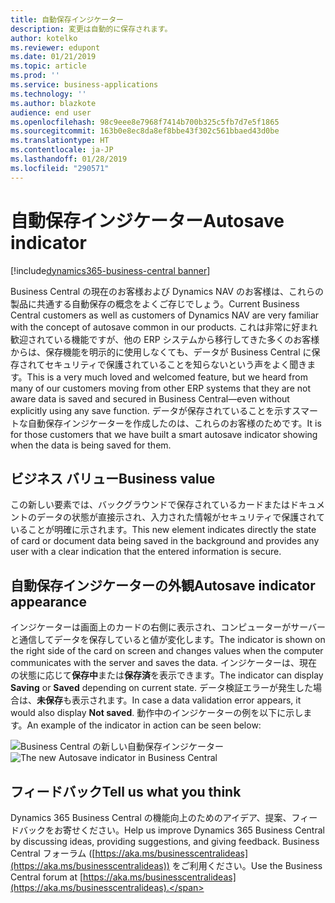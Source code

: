 ```yaml
---
title: 自動保存インジケーター
description: 変更は自動的に保存されます。
author: kotelko
ms.reviewer: edupont
ms.date: 01/21/2019
ms.topic: article
ms.prod: ''
ms.service: business-applications
ms.technology: ''
ms.author: blazkote
audience: end user
ms.openlocfilehash: 98c9eee8e7968f7414b700b325c5fb7d7e5f1865
ms.sourcegitcommit: 163b0e8ec8da8ef8bbe43f302c561bbaed43d0be
ms.translationtype: HT
ms.contentlocale: ja-JP
ms.lasthandoff: 01/28/2019
ms.locfileid: "290571"
---
```

# <a name="autosave-indicator"></a><span data-ttu-id="8a2e6-103">自動保存インジケーター</span><span class="sxs-lookup"><span data-stu-id="8a2e6-103">Autosave indicator</span></span>
[!include[dynamics365-business-central banner](../includes/dynamics365-business-central.md)]

<span data-ttu-id="8a2e6-104">Business Central の現在のお客様および Dynamics NAV のお客様は、これらの製品に共通する自動保存の概念をよくご存じでしょう。</span><span class="sxs-lookup"><span data-stu-id="8a2e6-104">Current Business Central customers as well as customers of Dynamics NAV are very familiar with the concept of autosave common in our products.</span></span> <span data-ttu-id="8a2e6-105">これは非常に好まれ歓迎されている機能ですが、他の ERP システムから移行してきた多くのお客様からは、保存機能を明示的に使用しなくても、データが Business Central に保存されてセキュリティで保護されていることを知らないという声をよく聞きます。</span><span class="sxs-lookup"><span data-stu-id="8a2e6-105">This is a very much loved and welcomed feature, but we heard from many of our customers moving from other ERP systems that they are not aware data is saved and secured in Business Central—even without explicitly using any save function.</span></span> <span data-ttu-id="8a2e6-106">データが保存されていることを示すスマートな自動保存インジケーターを作成したのは、これらのお客様のためです。</span><span class="sxs-lookup"><span data-stu-id="8a2e6-106">It is for those customers that we have built a smart autosave indicator showing when the data is being saved for them.</span></span>  

## <a name="business-value"></a><span data-ttu-id="8a2e6-107">ビジネス バリュー</span><span class="sxs-lookup"><span data-stu-id="8a2e6-107">Business value</span></span>
<span data-ttu-id="8a2e6-108">この新しい要素では、バックグラウンドで保存されているカードまたはドキュメントのデータの状態が直接示され、入力された情報がセキュリティで保護されていることが明確に示されます。</span><span class="sxs-lookup"><span data-stu-id="8a2e6-108">This new element indicates directly the state of card or document data being saved in the background and provides any user with a clear indication that the entered information is secure.</span></span> 

## <a name="autosave-indicator-appearance"></a><span data-ttu-id="8a2e6-109">自動保存インジケーターの外観</span><span class="sxs-lookup"><span data-stu-id="8a2e6-109">Autosave indicator appearance</span></span>   
<span data-ttu-id="8a2e6-110">インジケーターは画面上のカードの右側に表示され、コンピューターがサーバーと通信してデータを保存していると値が変化します。</span><span class="sxs-lookup"><span data-stu-id="8a2e6-110">The indicator is shown on the right side of the card on screen and changes values when the computer communicates with the server and saves the data.</span></span> <span data-ttu-id="8a2e6-111">インジケーターは、現在の状態に応じて**保存中**または**保存済**を表示できます。</span><span class="sxs-lookup"><span data-stu-id="8a2e6-111">The indicator can display **Saving** or **Saved** depending on current state.</span></span> <span data-ttu-id="8a2e6-112">データ検証エラーが発生した場合は、**未保存**も表示されます。</span><span class="sxs-lookup"><span data-stu-id="8a2e6-112">In case a data validation error appears, it would also display **Not saved**.</span></span> <span data-ttu-id="8a2e6-113">動作中のインジケーターの例を以下に示します。</span><span class="sxs-lookup"><span data-stu-id="8a2e6-113">An example of the indicator in action can be seen below:</span></span>

<span data-ttu-id="8a2e6-114">![Business Central の新しい自動保存インジケーター](media/autosave.png "自動保存インジケーター")</span><span class="sxs-lookup"><span data-stu-id="8a2e6-114">![The new Autosave indicator in Business Central](media/autosave.png "Autosave Indicator")</span></span> 


## <a name="tell-us-what-you-think"></a><span data-ttu-id="8a2e6-115">フィードバック</span><span class="sxs-lookup"><span data-stu-id="8a2e6-115">Tell us what you think</span></span>
<span data-ttu-id="8a2e6-116">Dynamics 365 Business Central の機能向上のためのアイデア、提案、フィードバックをお寄せください。</span><span class="sxs-lookup"><span data-stu-id="8a2e6-116">Help us improve Dynamics 365 Business Central by discussing ideas, providing suggestions, and giving feedback.</span></span> <span data-ttu-id="8a2e6-117">Business Central フォーラム ([https://aka.ms/businesscentralideas](https://aka.ms/businesscentralideas)) をご利用ください。</span><span class="sxs-lookup"><span data-stu-id="8a2e6-117">Use the Business Central forum at [https://aka.ms/businesscentralideas](https://aka.ms/businesscentralideas).</span></span>
